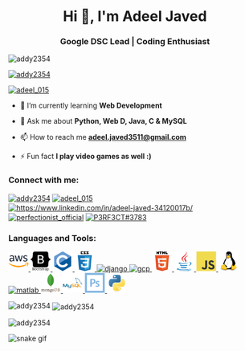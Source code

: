 <h1 align="center">Hi 👋, I'm Adeel Javed</h1>
<h3 align="center">Google DSC Lead | Coding Enthusiast</h3>

<p align="left"> <img src="https://komarev.com/ghpvc/?username=addy2354&label=Profile%20views&color=0e75b6&style=flat" alt="addy2354" /> </p>

<p align="left"> <a href="https://github.com/ryo-ma/github-profile-trophy"><img src="https://github-profile-trophy.vercel.app/?username=addy2354" alt="addy2354" /></a> </p>

<p align="left"> <a href="https://twitter.com/adeel_015" target="blank"><img src="https://img.shields.io/twitter/follow/adeel_015?logo=twitter&style=for-the-badge" alt="adeel_015" /></a> </p>

- 🌱 I’m currently learning **Web Development**

- 💬 Ask me about **Python, Web D, Java, C & MySQL**

- 📫 How to reach me **adeel.javed3511@gmail.com**

- ⚡ Fun fact **I play video games as well :)**

<h3 align="left">Connect with me:</h3>
<p align="left">
<a href="https://codepen.io/addy2354" target="blank"><img align="center" src="https://raw.githubusercontent.com/rahuldkjain/github-profile-readme-generator/master/src/images/icons/Social/codepen.svg" alt="addy2354" height="30" width="40" /></a>
<a href="https://twitter.com/adeel_015" target="blank"><img align="center" src="https://raw.githubusercontent.com/rahuldkjain/github-profile-readme-generator/master/src/images/icons/Social/twitter.svg" alt="adeel_015" height="30" width="40" /></a>
<a href="https://linkedin.com/in/https://www.linkedin.com/in/adeel-javed-34120017b/" target="blank"><img align="center" src="https://raw.githubusercontent.com/rahuldkjain/github-profile-readme-generator/master/src/images/icons/Social/linked-in-alt.svg" alt="https://www.linkedin.com/in/adeel-javed-34120017b/" height="30" width="40" /></a>
<a href="https://www.youtube.com/c/perfectionist_official" target="blank"><img align="center" src="https://raw.githubusercontent.com/rahuldkjain/github-profile-readme-generator/master/src/images/icons/Social/youtube.svg" alt="perfectionist_official" height="30" width="40" /></a>
<a href="https://discord.gg/P3RF3CT#3783" target="blank"><img align="center" src="https://raw.githubusercontent.com/rahuldkjain/github-profile-readme-generator/master/src/images/icons/Social/discord.svg" alt="P3RF3CT#3783" height="30" width="40" /></a>
</p>

<h3 align="left">Languages and Tools:</h3>
<p align="left"> <a href="https://aws.amazon.com" target="_blank" rel="noreferrer"> <img src="https://raw.githubusercontent.com/devicons/devicon/master/icons/amazonwebservices/amazonwebservices-original-wordmark.svg" alt="aws" width="40" height="40"/> </a> <a href="https://getbootstrap.com" target="_blank" rel="noreferrer"> <img src="https://raw.githubusercontent.com/devicons/devicon/master/icons/bootstrap/bootstrap-plain-wordmark.svg" alt="bootstrap" width="40" height="40"/> </a> <a href="https://www.cprogramming.com/" target="_blank" rel="noreferrer"> <img src="https://raw.githubusercontent.com/devicons/devicon/master/icons/c/c-original.svg" alt="c" width="40" height="40"/> </a> <a href="https://www.w3schools.com/css/" target="_blank" rel="noreferrer"> <img src="https://raw.githubusercontent.com/devicons/devicon/master/icons/css3/css3-original-wordmark.svg" alt="css3" width="40" height="40"/> </a> <a href="https://www.djangoproject.com/" target="_blank" rel="noreferrer"> <img src="https://cdn.worldvectorlogo.com/logos/django.svg" alt="django" width="40" height="40"/> </a> <a href="https://cloud.google.com" target="_blank" rel="noreferrer"> <img src="https://www.vectorlogo.zone/logos/google_cloud/google_cloud-icon.svg" alt="gcp" width="40" height="40"/> </a> <a href="https://www.w3.org/html/" target="_blank" rel="noreferrer"> <img src="https://raw.githubusercontent.com/devicons/devicon/master/icons/html5/html5-original-wordmark.svg" alt="html5" width="40" height="40"/> </a> <a href="https://www.java.com" target="_blank" rel="noreferrer"> <img src="https://raw.githubusercontent.com/devicons/devicon/master/icons/java/java-original.svg" alt="java" width="40" height="40"/> </a> <a href="https://developer.mozilla.org/en-US/docs/Web/JavaScript" target="_blank" rel="noreferrer"> <img src="https://raw.githubusercontent.com/devicons/devicon/master/icons/javascript/javascript-original.svg" alt="javascript" width="40" height="40"/> </a> <a href="https://www.linux.org/" target="_blank" rel="noreferrer"> <img src="https://raw.githubusercontent.com/devicons/devicon/master/icons/linux/linux-original.svg" alt="linux" width="40" height="40"/> </a> <a href="https://www.mathworks.com/" target="_blank" rel="noreferrer"> <img src="https://upload.wikimedia.org/wikipedia/commons/2/21/Matlab_Logo.png" alt="matlab" width="40" height="40"/> </a> <a href="https://www.mongodb.com/" target="_blank" rel="noreferrer"> <img src="https://raw.githubusercontent.com/devicons/devicon/master/icons/mongodb/mongodb-original-wordmark.svg" alt="mongodb" width="40" height="40"/> </a> <a href="https://www.mysql.com/" target="_blank" rel="noreferrer"> <img src="https://raw.githubusercontent.com/devicons/devicon/master/icons/mysql/mysql-original-wordmark.svg" alt="mysql" width="40" height="40"/> </a> <a href="https://www.photoshop.com/en" target="_blank" rel="noreferrer"> <img src="https://raw.githubusercontent.com/devicons/devicon/master/icons/photoshop/photoshop-line.svg" alt="photoshop" width="40" height="40"/> </a> <a href="https://www.python.org" target="_blank" rel="noreferrer"> <img src="https://raw.githubusercontent.com/devicons/devicon/master/icons/python/python-original.svg" alt="python" width="40" height="40"/> </a> </p>

<p><img align="left" src="https://github-readme-stats.vercel.app/api/top-langs?username=addy2354&show_icons=true&locale=en&layout=compact" alt="addy2354" /></p>

<p>&nbsp;<img align="center" src="https://github-readme-stats.vercel.app/api?username=addy2354&show_icons=true&locale=en" alt="addy2354" /></p>

<p><img align="center" src="https://github-readme-streak-stats.herokuapp.com/?user=addy2354&" alt="addy2354" /></p>

![snake gif](https://github.com/addy2354/addy2354/blob/output/github-contribution-grid-snake.gif)
